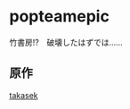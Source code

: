 # popteamepic
竹書房!?　破壊したはずでは……

## 原作
[takasek](https://gist.github.com/takasek/836fda3ab0801915e4b32addeaf6dc67)
